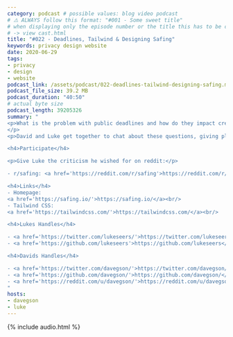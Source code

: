 ```yaml
---
category: podcast # possible values: blog video podcast
# ⚠️ ALWAYS follow this format: "#001 - Some sweet title"
# when displaying only the episode number or the title this has to be constant
# -> view cast.html
title: "#022 - Deadlines, Tailwind & Designing Safing"
keywords: privacy design website
date: 2020-06-29
tags:
- privacy
- design
- website
podcast_link: /assets/podcast/022-deadlines-tailwind-designing-safing.mp3
podcast_file_size: 39.2 MB
podcast_duration: "40:50"
# actual byte size
podcast_length: 39205326
summary: "
<p>What is the problem with public deadlines and how do they impact creativity & performance? How did Luke approach the massive task of completely re-desiging Safing? What tools come into play and where do we currently stand?
</p>
<p>David and Luke get together to chat about these questions, giving plenty of insight behind-the-scenes. Enjoy!</p>

<h4>Participate</h4>

<p>Give Luke the criticism he wished for on reddit:</p>

- r/safing: <a href='https://reddit.com/r/safing'>https://reddit.com/r/safing</a><br/>

<h4>Links</h4>
- Homepage:
<a href='https://safing.io/'>https://safing.io/</a><br/>
- Tailwind CSS:
<a href='https://tailwindcss.com/'>https://tailwindcss.com/</a><br/>

<h4>Lukes Handles</h4>

- <a href='https://twitter.com/lukeseers/'>https://twitter.com/lukeseers/</a><br/>
- <a href='https://github.com/lukeseers'>https://github.com/lukeseers</a><br/>

<h4>Davids Handles</h4>

- <a href='https://twitter.com/davegson/'>https://twitter.com/davegson/</a><br/>
- <a href='https://github.com/davegson/'>https://github.com/davegson/</a><br/>
- <a href='https://reddit.com/u/davegson/'>https://reddit.com/u/davegson/</a><br/>
"
hosts:
- davegson
- luke
---
```


{% include audio.html %}
